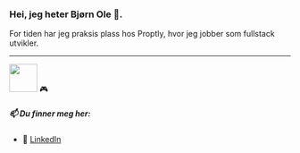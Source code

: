 ### Hei, jeg heter Bjørn Ole 👋. 

For tiden har jeg praksis plass hos Proptly, hvor jeg jobber som fullstack utvikler. 
<hr />
<a cursor="help" href="https://github.com/bjornole-kodehode?tab=repositories"><img height="50px" width="50px" src="https://images-wixmp-ed30a86b8c4ca887773594c2.wixmp.com/f/214e7684-886d-423f-a289-ab453d379ea8/da2dngv-dcfc04b7-cd88-4c93-8c59-d93ede105cfe.png?token=eyJ0eXAiOiJKV1QiLCJhbGciOiJIUzI1NiJ9.eyJzdWIiOiJ1cm46YXBwOjdlMGQxODg5ODIyNjQzNzNhNWYwZDQxNWVhMGQyNmUwIiwiaXNzIjoidXJuOmFwcDo3ZTBkMTg4OTgyMjY0MzczYTVmMGQ0MTVlYTBkMjZlMCIsIm9iaiI6W1t7InBhdGgiOiJcL2ZcLzIxNGU3Njg0LTg4NmQtNDIzZi1hMjg5LWFiNDUzZDM3OWVhOFwvZGEyZG5ndi1kY2ZjMDRiNy1jZDg4LTRjOTMtOGM1OS1kOTNlZGUxMDVjZmUucG5nIn1dXSwiYXVkIjpbInVybjpzZXJ2aWNlOmZpbGUuZG93bmxvYWQiXX0.WrX6WqMuIOlvBldDXKZQf4iBu6nTR4ye4RUxCPyCyW4" /></a> 🎮

##### 📫 Du finner meg her:
* 🤵 <a href="https://www.linkedin.com/in/bj%C3%B8rn-ole-goa-81b83b212//">LinkedIn</a>
